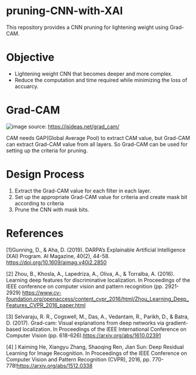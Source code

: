 # pruning-CNN-with-XAI
This repository provides a CNN pruning for lightening weight using Grad-CAM.

# Objective
- Lightening weight CNN that becomes deeper and more complex.
- Reduce the computation and time required while minimizing the loss of accuarcy.

# Grad-CAM
![image](https://user-images.githubusercontent.com/72268423/110791659-cde59a00-82b5-11eb-887f-c4393da4078f.png)
source: https://jsideas.net/grad_cam/
 
 CAM needs GAP(Global Average Pool) to extract CAM value, but Grad-CAM can extract Grad-CAM value from all layers. 
 So Grad-CAM can be used for setting up the criteria for pruning.
 
 # Design Process
 1. Extract the Grad-CAM value for each filter in each layer.
 2. Set up the appropriate Grad-CAM value for criteria and create mask bit according to criteria
 3. Prune the CNN with mask bits.
 
# References
[1]Gunning, D., & Aha, D. (2019). DARPA’s Explainable Artificial Intelligence (XAI) Program. AI Magazine, 40(2), 44-58.
 https://doi.org/10.1609/aimag.v40i2.2850
 

[2] Zhou, B., Khosla, A., Lapedriza, A., Oliva, A., & Torralba, A. (2016). Learning deep features for discriminative localization. In Proceedings of the IEEE conference on computer vision and pattern recognition (pp. 2921-2929)
https://www.cv-foundation.org/openaccess/content_cvpr_2016/html/Zhou_Learning_Deep_Features_CVPR_2016_paper.html


[3] Selvaraju, R. R., Cogswell, M., Das, A., Vedantam, R., Parikh, D., & Batra, D. (2017). Grad-cam: Visual explanations from deep networks via gradient-based localization. In Proceedings of the IEEE International Conference on Computer Vision (pp. 618-626).https://arxiv.org/abs/1610.02391

[4] ] Kaiming He, Xiangyu Zhang, Shaoqing Ren, Jian Sun: Deep Residual Learning for Image Recognition. In Proceedings of the IEEE Conference on Computer Vision and Pattern Recognition (CVPR), 2016, pp. 770-778!https://arxiv.org/abs/1512.0338
